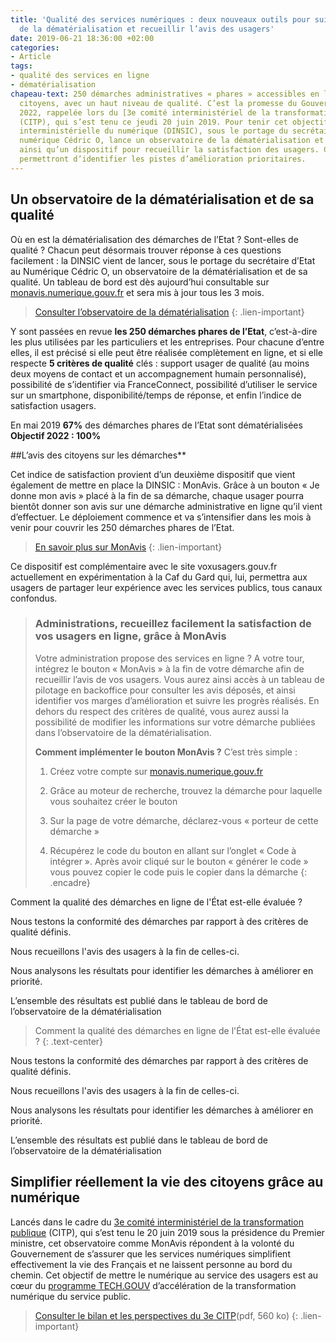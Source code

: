```yaml
---
title: 'Qualité des services numériques : deux nouveaux outils pour suivre l’avancée
  de la dématérialisation et recueillir l’avis des usagers'
date: 2019-06-21 18:36:00 +02:00
categories:
- Article
tags:
- qualité des services en ligne
- dématérialisation
chapeau-text: 250 démarches administratives « phares » accessibles en ligne pour les
  citoyens, avec un haut niveau de qualité. C’est la promesse du Gouvernement pour
  2022, rappelée lors du [3e comité interministériel de la transformation publique](https://www.gouvernement.fr/transformation-publique-le-gouvernement-tient-ses-engagements)
  (CITP), qui s’est tenu ce jeudi 20 juin 2019. Pour tenir cet objectif, la direction
  interministérielle du numérique (DINSIC), sous le portage du secrétaire d’État au
  numérique Cédric O, lance un observatoire de la dématérialisation et de sa qualité,
  ainsi qu’un dispositif pour recueillir la satisfaction des usagers. Ces deux outils
  permettront d’identifier les pistes d’amélioration prioritaires.
---
```


## Un observatoire de la dématérialisation et de sa qualité

Où en est la dématérialisation des démarches de l’Etat ? Sont-elles de qualité ? Chacun peut désormais trouver réponse à ces questions facilement : la DINSIC vient de lancer, sous le portage du secrétaire d’Etat au Numérique Cédric O, un observatoire de la dématérialisation et de sa qualité. Un tableau de bord est dès aujourd’hui consultable sur [monavis.numerique.gouv.fr](https://monavis.numerique.gouv.fr/) et sera mis à jour tous les 3 mois.

> [Consulter l’observatoire de la dématérialisation](https://monavis.numerique.gouv.fr/observatoire/)
{: .lien-important}

Y sont passées en revue **les 250 démarches phares de l’Etat**, c’est-à-dire les plus utilisées par les particuliers et les entreprises. Pour chacune d’entre elles, il est précisé si elle peut être réalisée complètement en ligne, et si elle respecte **5 critères de qualité** clés : support usager de qualité (au moins deux moyens de contact et un accompagnement humain personnalisé), possibilité de s’identifier via FranceConnect, possibilité d’utiliser le service sur un smartphone, disponibilité/temps de réponse, et enfin l’indice de satisfaction usagers.

En mai 2019
**67%** des démarches phares de l’Etat sont dématérialisées
**Objectif 2022 : 100%**

##L’avis des citoyens sur les démarches**

Cet indice de satisfaction provient d’un deuxième dispositif que vient également de mettre en place la DINSIC : MonAvis. Grâce à un bouton « Je donne mon avis » placé à la fin de sa démarche, chaque usager pourra bientôt donner son avis sur une démarche administrative en ligne qu’il vient d’effectuer. Le déploiement commence et va s’intensifier dans les mois à venir pour couvrir les 250 démarches phares de l’Etat.

> [En savoir plus sur MonAvis](https://monavis.numerique.gouv.fr/Aide/Donner%20son%20avis)
{: .lien-important}

Ce dispositif est complémentaire avec le site voxusagers.gouv.fr actuellement en expérimentation à la Caf du Gard qui, lui, permettra aux usagers de partager leur expérience avec les services publics, tous canaux confondus.


> ### Administrations, recueillez facilement la satisfaction de vos usagers en ligne, grâce à MonAvis
> 
> Votre administration propose des services en ligne ? A votre tour, intégrez le bouton « MonAvis » à la fin de votre démarche afin de recueillir l’avis de vos usagers. Vous aurez ainsi accès à un tableau de pilotage en backoffice pour consulter les avis déposés, et ainsi identifier vos marges d’amélioration et suivre les progrès réalisés. En dehors du respect des critères de qualité, vous aurez aussi la possibilité de modifier les informations sur votre démarche publiées dans l’observatoire de la dématérialisation.
> 
> **Comment implémenter le bouton MonAvis ?** C’est très simple :
> 
> 1. Créez votre compte sur [monavis.numerique.gouv.fr](https://monavis.numerique.gouv.fr/login/XWiki/XWikiLogin?xredirect=%2FXWiki%2FXWikiRegister)
> 
> 2. Grâce au moteur de recherche, trouvez la démarche pour laquelle vous souhaitez créer le bouton
> 
> 3. Sur la page de votre démarche, déclarez-vous « porteur de cette démarche »
> 
> 4. Récupérez le code du bouton en allant sur l’onglet « Code à intégrer ». Après avoir cliqué sur le bouton « générer le code » vous pouvez copier le code puis le copier dans la démarche
{: .encadre}

<span>Comment la qualité des démarches en ligne de l'État est-elle évaluée ?</span></h2></div><div class="col-xs-12 col-md-4"><p class="evalrow-icon"><span class="fa fa-cogs"></span></p><p>Nous testons la conformité des démarches par rapport à des critères de qualité définis.</p></div><div class="col-xs-12 col-md-4"><p class="evalrow-icon"><span class="fa fa-smile-o"></span></p><p>Nous recueillons l'avis des usagers à la fin de celles-ci.</p></div><div class="col-xs-12 col-md-4"><p class="evalrow-icon"><span class="fa fa-search"></span></p><p>Nous analysons les résultats pour identifier les démarches à améliorer en priorité.</p>
L’ensemble des résultats est publié dans le tableau de bord de l’observatoire de la dématérialisation

> Comment la qualité des démarches en ligne de l'État est-elle évaluée ?
{: .text-center}

Nous testons la conformité des démarches par rapport à des critères de qualité définis.

Nous recueillons l'avis des usagers à la fin de celles-ci.

Nous analysons les résultats pour identifier les démarches à améliorer en priorité.

L’ensemble des résultats est publié dans le tableau de bord de l’observatoire de la dématérialisation


## Simplifier réellement la vie des citoyens grâce au numérique

Lancés dans le cadre du [3e comité interministériel de la transformation publique](https://www.gouvernement.fr/transformation-publique-le-gouvernement-tient-ses-engagements) (CITP), qui s’est tenu le 20 juin 2019 sous la présidence du Premier ministre, cet observatoire comme MonAvis répondent à la volonté du Gouvernement de s’assurer que les services numériques simplifient effectivement la vie des Français et ne laissent personne au bord du chemin. Cet objectif de mettre le numérique au service des usagers est au cœur du [programme TECH.GOUV](https://www.numerique.gouv.fr/actualites/tech-gouv-accelerer-la-transformation-numerique-du-service-public/) d’accélération de la transformation numérique du service public.

> [Consulter le bilan et les perspectives du 3e CITP](https://www.gouvernement.fr/sites/default/files/document/document/2019/06/dossier_-_bilan_et_perspectives_du_3eme_comite_interministeriel_de_la_transformation_publique_-_20.06.2019.pdf)(pdf, 560 ko)
{: .lien-important}